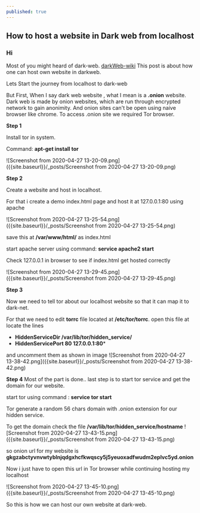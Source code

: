 ```yaml
---
published: true
---
```

## How to host a website in Dark web from localhost

### Hi 

Most of you might heard of dark-web. [darkWeb-wiki](https://en.wikipedia.org/wiki/Dark_web) This post is about how one can host own website in darkweb.

Lets Start the journey from localhost to dark-web

But First, When I say dark web website , what I mean is a **.onion** website. Dark web is made by onion websites, which are run through encrypted network to gain anonimity. And onion sites can't be open using naive browser like chrome. To access .onion site we required Tor browser.

**Step 1**

Install tor in system.

Command: **apt-get install tor**

![Screenshot from 2020-04-27 13-20-09.png]({{site.baseurl}}/_posts/Screenshot from 2020-04-27 13-20-09.png)


**Step 2**

Create a website and host in localhost.

For that i create a demo index.html page and host it at 127.0.0.1:80 using apache

![Screenshot from 2020-04-27 13-25-54.png]({{site.baseurl}}/_posts/Screenshot from 2020-04-27 13-25-54.png)

save this at **/var/www/html/** as index.html

start apache server using command: **service apache2 start**

Check 127.0.0.1 in browser to see if index.html get hosted correctly

![Screenshot from 2020-04-27 13-29-45.png]({{site.baseurl}}/_posts/Screenshot from 2020-04-27 13-29-45.png)


**Step 3**

Now we need to tell tor about our localhost website so that it can map it to dark-net.

For that we need to edit **torrc** file located at **/etc/tor/torrc**.
open this file at locate the lines 
- **HiddenServiceDir /var/lib/tor/hidden_service/**
- **HiddenServicePort 80 127.0.0.1:80***

and uncomment them as shown in image
![Screenshot from 2020-04-27 13-38-42.png]({{site.baseurl}}/_posts/Screenshot from 2020-04-27 13-38-42.png)

**Step 4** 
Most of the part is done.. last step is to start tor service and get the domain for our website.

start tor using command : **service tor start**

Tor generate a random 56 chars domain with .onion extension for our hidden service.

To get the domain check the file 
**/var/lib/tor/hidden_service/hostname**
![Screenshot from 2020-04-27 13-43-15.png]({{site.baseurl}}/_posts/Screenshot from 2020-04-27 13-43-15.png)

so onion url for my website is **gkgzabctyvnvwtyblnjqdgxhcfkwqscy5j5yeuoxadfwudm2eplvc5yd.onion**

Now i just have to open this url in Tor browser while continuing hosting my localhost

![Screenshot from 2020-04-27 13-45-10.png]({{site.baseurl}}/_posts/Screenshot from 2020-04-27 13-45-10.png)

So this is how we can host our own website at dark-web.
